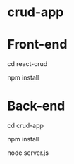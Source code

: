 # crud-app

# Front-end 

cd react-crud

npm install

# Back-end

cd crud-app

npm install

node server.js

